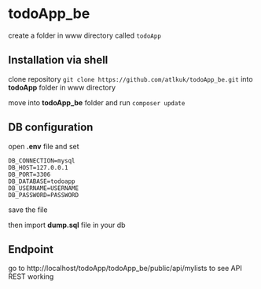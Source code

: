 # todoApp_be
create a folder in www directory called `todoApp`
## Installation via shell
clone repository `git clone https://github.com/atlkuk/todoApp_be.git` into **todoApp** folder in www directory

move into **todoApp_be** folder and run `composer update`

## DB configuration
open **.env** file and set 
```
DB_CONNECTION=mysql
DB_HOST=127.0.0.1
DB_PORT=3306
DB_DATABASE=todoapp
DB_USERNAME=USERNAME
DB_PASSWORD=PASSWORD
```
save the file

then import **dump.sql** file in your db

## Endpoint
go to http://localhost/todoApp/todoApp_be/public/api/mylists to see API REST working
